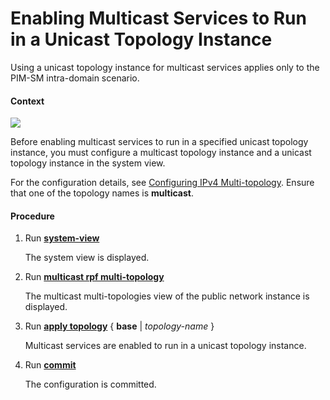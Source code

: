 Enabling Multicast Services to Run in a Unicast Topology Instance
=================================================================

Using a unicast topology instance for multicast services applies only to the PIM-SM intra-domain scenario.

#### Context

![](../../../../public_sys-resources/note_3.0-en-us.png) 

Before enabling multicast services to run in a specified unicast topology instance, you must configure a multicast topology instance and a unicast topology instance in the system view.

For the configuration details, see [Configuring IPv4 Multi-topology](dc_vrp_ip-route_cfg_0017.html). Ensure that one of the topology names is **multicast**.



#### Procedure

1. Run [**system-view**](cmdqueryname=system-view)
   
   
   
   The system view is displayed.
2. Run [**multicast rpf multi-topology**](cmdqueryname=multicast+rpf+multi-topology)
   
   
   
   The multicast multi-topologies view of the public network instance is displayed.
3. Run [**apply topology**](cmdqueryname=apply+topology) { **base** | *topology-name* }
   
   
   
   Multicast services are enabled to run in a unicast topology instance.
4. Run [**commit**](cmdqueryname=commit)
   
   
   
   The configuration is committed.